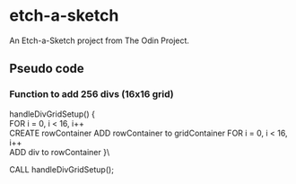 # etch-a-sketch
An Etch-a-Sketch project from The Odin Project. 

## Pseudo code

### Function to add 256 divs (16x16 grid)
handleDivGridSetup() {\
    FOR i = 0, i < 16, i++\
        CREATE rowContainer
        ADD rowContainer to gridContainer
        FOR i = 0, i < 16, i++\
            ADD div to rowContainer
}\

CALL handleDivGridSetup();
